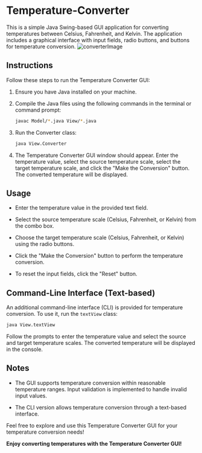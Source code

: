 # Temperature-Converter

This is a simple Java Swing-based GUI application for converting temperatures between Celsius, Fahrenheit, and Kelvin. The application includes a graphical interface with input fields, radio buttons, and buttons for temperature conversion.
![converterImage](https://github.com/zelengungor/Temperature-Converter/assets/80821262/b5f25a65-286c-4b18-a293-4c2536d420ad)
## Instructions

Follow these steps to run the Temperature Converter GUI:

1. Ensure you have Java installed on your machine.

2. Compile the Java files using the following commands in the terminal or command prompt:

    ```bash
    javac Model/*.java View/*.java
    ```

3. Run the Converter class:

    ```bash
    java View.Converter
    ```

4. The Temperature Converter GUI window should appear. Enter the temperature value, select the source temperature scale, select the target temperature scale, and click the "Make the Conversion" button. The converted temperature will be displayed.

## Usage

- Enter the temperature value in the provided text field.

- Select the source temperature scale (Celsius, Fahrenheit, or Kelvin) from the combo box.

- Choose the target temperature scale (Celsius, Fahrenheit, or Kelvin) using the radio buttons.

- Click the "Make the Conversion" button to perform the temperature conversion.

- To reset the input fields, click the "Reset" button.

## Command-Line Interface (Text-based)

An additional command-line interface (CLI) is provided for temperature conversion. To use it, run the `textView` class:

```bash
java View.textView
```

Follow the prompts to enter the temperature value and select the source and target temperature scales. The converted temperature will be displayed in the console.

## Notes

- The GUI supports temperature conversion within reasonable temperature ranges. Input validation is implemented to handle invalid input values.

- The CLI version allows temperature conversion through a text-based interface.

Feel free to explore and use this Temperature Converter GUI for your temperature conversion needs!

**Enjoy converting temperatures with the Temperature Converter GUI!**
